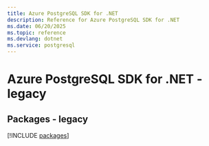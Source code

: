 ```yaml
---
title: Azure PostgreSQL SDK for .NET
description: Reference for Azure PostgreSQL SDK for .NET
ms.date: 06/20/2025
ms.topic: reference
ms.devlang: dotnet
ms.service: postgresql
---
```

# Azure PostgreSQL SDK for .NET - legacy
## Packages - legacy
[!INCLUDE [packages](postgresql-index.md)]